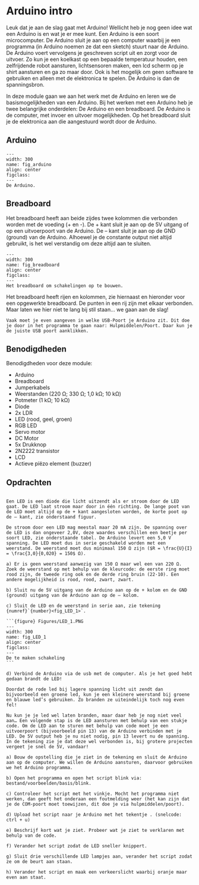 # Arduino intro

Leuk dat je aan de slag gaat met Arduino! Wellicht heb je nog geen idee wat een Arduino is en wat je er mee kunt. Een Arduino is een soort microcomputer. De Arduino sluit je aan op een computer waarbij je een programma (in Arduino noemen ze dat een sketch) stuurt naar de Arduino. De Arduino voert vervolgens je geschreven script uit en zorgt voor de uitvoer. Zo kun je een koelkast op een bepaalde temperatuur houden, een zelfrijdende robot aansturen, lichtsensoren maken, een lcd scherm op je shirt aansturen en ga zo maar door. Ook is het mogelijk om geen software te gebruiken en alleen met de elektronica te spelen. De Arduino is dan de spanningsbron.

In deze module gaan we aan het werk met de Arduino en leren we de basismogelijkheden van een Arduino. Bij het werken met een Arduino heb je twee belangrijke onderdelen: De Arduino en een breadboard. De Arduino is de computer, met invoer en uitvoer mogelijkheden. Op het breadboard sluit je de elektronica aan die aangestuurd wordt door de Arduino.

## Arduino
```{figure} Figures/Arduino.jpg
---
width: 300
name: fig_arduino
align: center
figclass: 
---
De Arduino.
```

## Breadboard
Het breadboard heeft aan beide zijdes twee kolommen die verbonden worden met de voeding (+ en -). De + kant sluit je aan op de 5V uitgang of op een uitvoerpoort van de Arduino. De – kant sluit je aan op de GND (ground) van de Arduino. Alhoewel je de constante output niet altijd gebruikt, is het wel verstandig om deze altijd aan te sluiten.

```{figure} Figures/Breadboard.jpg
---
width: 300
name: fig_breadboard
align: center
figclass: 
---
Het breadboard om schakelingen op te bouwen.
```

Het breadboard heeft rijen en kolommen, zie hiernaast en hieronder voor een opgewerkte breadboard. De punten in een rij zijn met elkaar verbonden. Maar laten we hier niet te lang bij stil staan… we gaan aan de slag! 

```{note}
Vaak moet je even aangeven in welke USB-Poort je Arduino zit. Dit doe je door in het programma te gaan naar: Hulpmiddelen/Poort. Daar kun je de juiste USB poort aanklikken.
```

## Benodigdheden
Benodigdheden voor deze module:
* Arduino
* Breadboard
* Jumperkabels
* Weerstanden (220 Ω; 330 Ω; 1,0 kΩ; 10 kΩ)
* Potmeter (1 kΩ; 10 kΩ)
* Diode
* 2x LDR
* LED (rood, geel, groen)
* RGB LED
* Servo motor
* DC Motor
* 5x Drukknop
* 2N2222 transistor
* LCD
* Actieve piëzo element (buzzer)

## Opdrachten

````{exercise} Het aansluiten van een LED

Een LED is een diode die licht uitzendt als er stroom door de LED gaat. De LED laat stroom maar door in één richting. De lange poot van de LED moet altijd op de + kant aangesloten worden, de korte poot op de – kant, zie onderstaand figuur.

De stroom door een LED mag meestal maar 20 mA zijn. De spanning over de LED is dan ongeveer 2,0V, deze waardes verschillen een beetje per soort LED, zie onderstaande tabel. De Arduino levert een 5,0 V spanning. De LED moet dus in serie geschakeld worden met een weerstand. De weerstand moet dus minimaal 150 Ω zijn ($R = \frac{U}{I} = \frac{3,0}{0,020} = 150$ Ω). 

a) Er is geen weerstand aanwezig van 150 Ω maar wel een van 220 Ω. Zoek de weerstand op met behulp van de kleurcode: de eerste ring moet rood zijn, de tweede ring ook en de derde ring bruin (22·10). Een andere mogelijkheid is rood, rood, zwart, zwart.

b) Sluit nu de 5V uitgang van de Arduino aan op de + kolom en de GND (ground) uitgang van de Arduino aan op de – kolom. 

c) Sluit de LED en de weerstand in serie aan, zie tekening {numref}`{number}<fig_LED_1>`.

```{figure} Figures/LED_1.PNG
---
width: 300
name: fig_LED_1
align: center
figclass: 
---
De te maken schakeling
```

d) Verbind de Arduino via de usb met de computer. Als je het goed hebt gedaan brandt de LED!

Doordat de rode led bij lagere spanning licht uit zendt dan bijvoorbeeld een groene led, kun je een kleinere weerstand bij groene en blauwe led’s gebruiken. Zo branden ze uiteindelijk toch nog even fel!
````

```{exercise} Een knipperende LED
Nu kun je je led wel laten branden, maar daar heb je nog niet veel aan… Een volgende stap is de LED aansturen met behulp van een stukje code. Om de LED aan te sturen met behulp van code moet je een uitvoerpoort (bijvoorbeeld pin 13) van de Arduino verbinden met je LED. De 5V output heb je nu niet nodig, pin 13 levert nu de spanning. In de tekening zie je dat deze wel verbonden is, bij grotere projecten vergeet je snel de 5V, vandaar!

a) Bouw de opstelling die je ziet in de tekening en sluit de Arduino aan op de computer. We willen de Arduino aansturen, daarvoor gebruiken we het Arduino programma.

b) Open het programma en open het script blink via: bestand/voorbeelden/basis/blink.

c) Controleer het script met het vinkje. Mocht het programma niet werken, dan geeft het onderaan een foutmelding weer (het kan zijn dat je de COM-poort moet toewijzen, dit doe je via hulpmiddelen/poort).

d) Upload het script naar je Arduino met het tekentje . (snelcode: ctrl + u)

e) Beschrijf kort wat je ziet. Probeer wat je ziet te verklaren met behulp van de code.

f) Verander het script zodat de LED sneller knippert.

g) Sluit drie verschillende LED lampjes aan, verander het script zodat ze om de beurt aan staan.

h) Verander het script en maak een verkeerslicht waarbij oranje maar even aan staat.
```